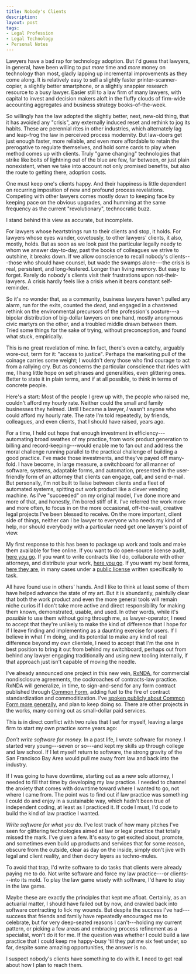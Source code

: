 ```yaml
---
title: Nobody's Clients
description:
layout: post
tags:
- Legal Profession
- Legal Technology
- Personal Notes
---
```


Lawyers have a bad rap for technology adoption.  But I'd guess that lawyers, in general, have been willing to put _more_ time and _more_ money on technology than most, gladly lapping up incremental improvements as they come along.  It is relatively easy to sell a slightly faster printer-scanner-copier, a slightly better smartphone, or a slightly snappier research resource to a busy lawyer.  Easier still to a law firm of many lawyers, with capital to invest and decision makers aloft in the fluffy clouds of firm-wide accounting aggregates and business strategy books-of-the-week.

So willingly has the law adopted the slightly better, next, new-old thing, that it has avoided any "crisis", any externally induced reset and rethink to jog its habits.  These are perennial rites in other industries, which alternately lag and leap-frog the law in perceived process modernity.  But law-doers get just enough faster, more reliable, and even more affordable to retain the prerogative to regulate themselves, and hold some cards to play when method comes up with clients.  Truly "game changing" technologies that strike like bolts of lightning out of the blue are few, far between, or just plain nonexistent, when we take into account not only promised benefits, but also the route to getting there, adoption costs.

One must keep one's clients happy.  And their happiness is little dependent on recurring imposition of new and profound process revelations.  Competing with other lawyers comes mostly down to keeping face by keeping pace on the obvious upgrades, and humming at the same frequency as the current "revolutionary", technocratic buzz.

I stand behind this view as accurate, but incomplete.

For lawyers whose heartstrings run to their clients and stop, it holds.  For lawyers whose eyes wander, covetously, to other lawyers' clients, it also, mostly, holds.  But as soon as we look past the particular legally needy to whom we answer day-to-day, past the books of colleagues we strive to outshine, it breaks down.  If we allow conscience to recall nobody's clients---those who should have counsel, but wade the swamps alone---the crisis is real, persistent, and long-festered.  Longer than living memory.  But easy to forget.  Rarely do nobody's clients visit their frustrations upon not-their-lawyers.  A crisis hardly feels like a crisis when it bears constant self-reminder.

So it's no wonder that, as a community, business lawyers haven't pulled any alarm, run for the exits, counted the dead, and engaged in a chastened rethink on the environmental precursors of the profession's posture---a bipolar distribution of big-dollar lawyers on one hand, mostly anonymous civic martyrs on the other, and a troubled middle drawn between them.  Tried some things for the sake of trying, without preconception, and found what stuck, empirically.

This is no great revelation of mine.  In fact, there's even a catchy, arguably wore-out, term for it: "access to justice".  Perhaps the marketing pull of the coinage carries some weight; I wouldn't deny those who find courage to act from a rallying cry.  But as concerns the particular conscience that rides with me, I hang little hope on set phrases and generalities, even glittering ones.  Better to state it in plain terms, and if at all possible, to think in terms of concrete people.

Here's a start:  Most of the people I grew up with, the people who raised me, couldn't afford my hourly rate.  Neither could the small and family businesses they helmed.  Until I became a lawyer, _I_ wasn't anyone who could afford my hourly rate.  The rate I'm told repeatedly, by friends, colleagues, and even clients, that I should have raised, years ago.

For a time, I held out hope that enough investment in efficiency---automating broad swathes of my practice, from work product generation to billing and record-keeping---would enable me to fan out and address the moral challenge running parallel to the practical challenge of building a good practice.  I've made those investments, and they've payed off many-fold.  I have become, in large measure, a switchboard for all manner of software, systems, adaptable forms, and automation, presented in the user-friendly form of an attorney that clients can engage, call, and send e-mail.  But personally, I'm not built to liaise between clients and a fleet of automated systems, spitting out work product like a clever vending machine.  As I've "succeeded" on my original model, I've done more and more of that, and honestly, I'm bored stiff of it.  I've referred the work more and more often, to focus in on the more occasional, off-the-wall, creative legal projects I've been blessed to receive.  On the more important, client side of things, neither can I be lawyer to everyone who needs my kind of help, nor should everybody with a particular need get one lawyer's point of view.

My first response to this has been to package up work and tools and make them available for free online.  If you want to do open-source license audit, [here you go](https://github.com/jslicense).  If you want to write contracts like I do, collaborate with other attorneys, and distribute your work, [here you go](https://commonform.github.io).  If you want my best forms, [here they are](https://forms.kemitchell.com), in many cases under a [public license](https://github.com/kemitchell/law-form-license/blob/master/LICENSE) written specifically to task.

All have found use in others' hands.  And I like to think at least some of them have helped advance the state of my art.  But it is abundantly, painfully clear that both the work product and even the more general tools will remain niche curios if I don't take more active and direct responsibility for making them known, demonstrated, usable, and used.  In other words, while it's _possible_ to use them without going through me, as lawyer-operator, I need to accept that they're unlikely to make the kind of difference that I hope for if I leave finding and implementing as a daunting exercise for users.  If I believe in what I'm doing, and its potential to make any kind of real difference beyond my own clientele, I need to accept that I'm the one in best position to bring it out from behind my switchboard, perhaps out from behind any lawyer engaging traditionally and using new tooling internally, if that approach just isn't capable of moving the needle.

I've already announced one project in this new vein, [RxNDA](https://rxnda.com), for commercial nondisclosure agreements, the cockroaches of contracts-law practice.  RxNDA will generalize, in time, to sign-and-send for any form contract published through [Common Form](https://commonform.org), adding fuel to the fire of contract standardization and commoditization.  I've [spoken publicly about Common Form more generally](https://www.youtube.com/watch?v=6TcLXMtNYpw), and plan to keep doing so.  There are other projects in the works, many coming out as small-dollar paid services.

This is in direct conflict with two rules that I set for myself, leaving a large firm to start my own practice some years ago:

_Don't write software for money._  In a past life, I wrote software for money. I started very young---seven or so---and kept my skills up through college and law school.  If I let myself return to software, the strong gravity of the San Francisco Bay Area would pull me away from law and back into the industry.

If I was going to have downtime, starting out as a new solo attorney, I needed to fill that time by developing my law practice.  I needed to channel the anxiety that comes with downtime toward where I wanted to go, not where I came from.  The point was to find out if law practice was something I could do and enjoy in a sustainable way, which hadn't been true of independent coding, at least as I practiced it.  If code I must, I'd code to build the kind of law practice I wanted.

_Write software for what you do._  I've lost track of how many pitches I've seen for glittering technologies aimed at law or legal practice that totally missed the  mark.  I've given a few.  It's easy to get excited about, promote, and sometimes even build up products and services that for some reason, obscure from the outside, clear as day on the inside, simply don't jive with legal and client reality, and then decry layers as techno-mules.

To avoid that trap, I'd write software to do tasks that clients were already paying me to do.  Not write software and force my law practice---or clients---into its mold.  To play the law game wisely with software, I'd have to stay in the law game.

Maybe these are exactly the principles that kept me afloat.  Certainly, as an actuarial matter, I should have failed out by now, and crawled back into software contracting to lick my wounds.  But despite the success I've had---success that friends and family have repeatedly encouraged me to celebrate, but for very deep-seated reasons I can't---holding my current pattern, or picking a few areas and embracing process refinement as a specialist, won't do it for me.  If the question was whether I could build a law practice that I could keep me happy-busy 'til they put me six feet under, so far, despite some amazing opportunities, the answer is no.

I suspect nobody's clients have something to do with it.  I need to get real about how I plan to reach them.
